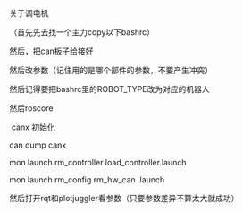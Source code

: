 关于调电机

（首先先去找一个主力copy以下bashrc）

然后，把can板子给接好

然后改参数（记住用的是哪个部件的参数，不要产生冲突）

然后记得要把bashrc里的ROBOT_TYPE改为对应的机器人

然后roscore



​	canx 初始化

can dump canx



mon launch rm_controller  load_controller.launch



mon  launch rm_config  rm_hw_can .launch



然后打开rqt和plotjuggler看参数（只要参数差异不算太大就成功）
